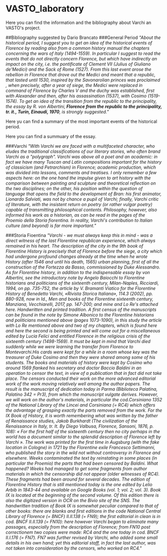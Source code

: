 # VASTO_laboratory

Here you can find the information and the bibliography about Varchi an VASTO's project.

##Bibliography suggested by Dario Brancato
###General Period
*"About the historical period, I suggest you to get an idea of the historical events of Florence by reading also from a common history manual the chapters concerning the wars of Italy (1494-1559). In particular I suggest to read the events that do not directly concern Florence, but which have indirectly an impact on the city, i.e. the pontificate of Clement VII (Julius of Giuliano de'Medici) and the Sack of Rome (1527).
From this last event arose the rebellion in Florence that drove out the Medici and meant that a republic, that lasted until 1530, inspired by the Savonarolian princes was proclaimed , when precisely, after a year of siege, the Medici were replaced in command of Florence by Charles V and the duchy was established, first with Alexander and then, after his assassination (1537), with Cosimo (1519-1574). To get an idea of the transition from the republic to the principality, the essay  by R. von Albertini,<b> Florence from the republic to the principality, tr. it., Turin, Einaudi, 1970</b>, is strongly suggested."*

Here yu can find a summary of the most important events of the historical period.

Here you can find a summuary of the essay.

###Varchi
*"With Varchi we are faced with a multifaceted character, who eludes the traditional classifications of our literary stories, who often brand Varchi as a "polygraph". Varchi was above all a poet and an academic: in fact we have many Tuscan and Latin compositions important for the history of classicism (and Petrarchism) in Florence; academic production, which was divided into lessons, comments and treatises. I only remember a few aspects here: on the one hand the impulse given to art history with the comparison between painting and sculpture and theoretical reflection on the two disciplines; on the other, his position within the question of language that opens the field to the development of Bran: his first animator, Lionardo Salviati, was not by chance a pupil of Varchi; finally, Varchi critic of literature, with the insistent return on poetry (or rather vulgar poetry) capable of transmitting philosophical contents. Philosophy, however, also informed his work as a historian, as can be read in the pages of the Proemio della Storia fiorentina. In reality, Varchi's contribution to Italian culture (and beyond) is far more important."*

###Storia Fioentina
*"Varchi - we must always keep this in mind - was a direct witness of the last Florentine republican experience, which always remained in his heart. The description of the city in the 9th book of Florentine History is precisely that of Florence before the siege, a city which had undergone profound changes already at the time when he wrote History (after 1546 and until his death, 1565) urban planning, first of all the construction of the Fortezza da Basso, commissioned by Duke Alessandro.
As for Florentine history, in addition to the indispensable essay by von Albertini, see the introductory note by Angelo Baiocchi to Florentine historians and politicians of the sixteenth century, Milan-Naples, Ricciardi, 1994, on pp. 735-752, the article by V. Bramanti Viatico for the Florentine History of Benedetto Varchi, «Rivista Storica Italiana», 114.3 (2002), pp. 880-928, now in Id., Men and books of the Florentine sixteenth century, Manziana, Vecchiarelli, 2017, pp. 147-200; and mine and Lo Re's attached here.
Handwritten and printed tradition. A first census of the manuscripts can be found in the note by Simone Albonico to the Florentine historians and politicians mentioned above (pages 1073-1090), in this study the article with Lo Re mentioned above and two of my chapters, which is found here and here the second is being printed and will come out for a miscellaneous edited by Lucia Felici and entitled Florence in the religious crisis of the sixteenth century (1498-1569).
It must be kept in mind that Varchi died suddenly while we were learning the transfer from Florence to Montevarchi.His cards were kept for a while in a room whose key was the treasurer of Duke Cosimo and then they were shared among some of his students. The books and materials of history were kept by Cosimo who around 1569 flanked his secretary and doctor Baccio Baldini in an operation to censor the text, in view of a publication that in fact did not take place. The censors conducted their work on the more advanced editorial work of the work moving relatively well among the author papers. The result is the manuscript of dedication today in Parma (Biblioteca Palatina, Palatino 342 = Pr3), from which the manuscript vulgate derives. However, we will work on the author's materials, in particular the cod.Corsiniano 1352 of the National Library of the Lincei and Corsiniana (= RC4) which offers the advantage of grasping exactly the parts removed from the work.
For the IX Book of History, it is worth remembering what was written by the father of Renaissance studies, Jakob Burkhardt (The civilization of the Renaissance in Italy, tr. It. By Diego Valbusa, Florence, Sansoni, 1876, p. 108): « For the first half of the sixteenth century then no city perhaps in the world has a document similar to the splendid description of Florence left by Varchi ».
The work was printed for the first time in Augsburg (with the fake location in Cologne) in 1721 by the Florentine exile Francesco Settimanni, who published the story in the wild not without controversy in Florence and elsewhere. Weeks contaminated the text by reinstating in some places (in particular the Proemio) the parts that had been censored by Baldini. What happened? Weeks had managed to get some fragments from author materials in which the censorship did not appear (older witnesses of RC4). These fragments had been around for several decades.
The edition of Florentine History that is still mentioned today is the one edited by Lelio Arbib in 1843-44 and available on Google Books (vol. 1; vol. 2; vol. 3). Book IX is located at the beginning of the second volume. Of this edition there is also the digitized version in OCR on the Bivio site of the SNS. The handwritten tradition of Book IX is somewhat peculiar compared to that of other books: there are blanks and first editions in the code National Central Library of Florence (= BNCF) II.II.138 (= FN9); the first editorial in clean is in cod. BNCF II.II.139 (= FN10): here however Varchi began to eliminate many passages, especially from the description of Florence; from FN10 post correctionem two copies were made: RC4 and the one today in cod. BNCF II.I.176 (= FN7). FN7 was further revised by Varchi, who added some small details in his own hand; yet this editorial staff, in fact the last author, was not taken into consideration by the censors, who worked on RC4."*
